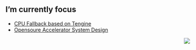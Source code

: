 <!--
**LeiWang1999/LeiWang1999** is a ✨ _special_ ✨ repository because its `README.md` (this file) appears on your GitHub profile.

Here are some ideas to get you started:

- 🔭 I’m currently working on ...
- 🌱 I’m currently learning ...
- 👯 I’m looking to collaborate on ...
- 🤔 I’m looking for help with ...
- 💬 Ask me about ...
- 📫 How to reach me: ...
- 😄 Pronouns: ...
- ⚡ Fun fact: ...
-->


## I’m currently focus
  - [CPU Fallback based on Tengine](https://github.com/OAID/Tengine)
  - [Opensoure Accelerator System Design](https://github.com/LeiWang1999/ZYNQ-NVDLA)  



<img align="right" src="https://visitor-badge.glitch.me/badge?page_id=leiwang1999.leiwang1999">

